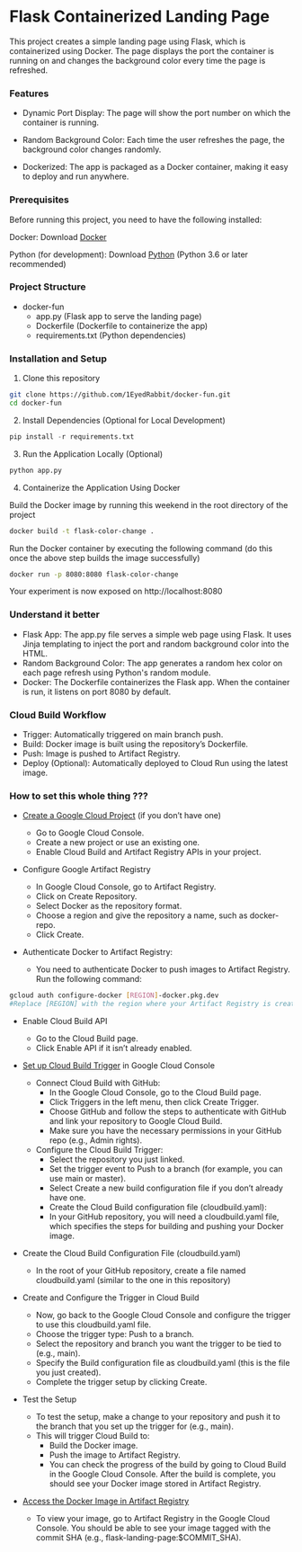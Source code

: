 # Flask Containerized Landing Page

This project creates a simple landing page using Flask, which is containerized using Docker. The page displays the port the container is running on and changes the background color every time the page is refreshed.

### Features
- Dynamic Port Display: The page will show the port number on which the container is running.

- Random Background Color: Each time the user refreshes the page, the background color changes randomly.

- Dockerized: The app is packaged as a Docker container, making it easy to deploy and run anywhere.

### Prerequisites
Before running this project, you need to have the following installed:

Docker: Download [Docker](https://www.docker.com/get-started/)

Python (for development): Download [Python](https://www.python.org/downloads/) (Python 3.6 or later recommended)

### Project Structure

- docker-fun
  - app.py                  (Flask app to serve the landing page)
  - Dockerfile              (Dockerfile to containerize the app)
  - requirements.txt        (Python dependencies)

### Installation and Setup

1. Clone this repository
```bash
git clone https://github.com/1EyedRabbit/docker-fun.git
cd docker-fun
```
2. Install Dependencies (Optional for Local Development)
```python
pip install -r requirements.txt
```
3. Run the Application Locally (Optional)
```python
python app.py
```
4. Containerize the Application Using Docker

  Build the Docker image by running this weekend in the root directory of the project
```bash
docker build -t flask-color-change .
```

  Run the Docker container by executing the following command (do this once the above step builds the image successfully)
```bash
docker run -p 8080:8080 flask-color-change
```

Your experiment is now exposed on http://localhost:8080

### Understand it better

- Flask App: The app.py file serves a simple web page using Flask. It uses Jinja templating to inject the port and random background color into the HTML.
- Random Background Color: The app generates a random hex color on each page refresh using Python's random module.
- Docker: The Dockerfile containerizes the Flask app. When the container is run, it listens on port 8080 by default.

### Cloud Build Workflow

- Trigger: Automatically triggered on main branch push.
- Build: Docker image is built using the repository’s Dockerfile.
- Push: Image is pushed to Artifact Registry.
- Deploy (Optional): Automatically deployed to Cloud Run using the latest image.

### How to set this whole thing ???

- [Create a Google Cloud Project](https://developers.google.com/workspace/guides/create-project) (if you don’t have one)
  - Go to Google Cloud Console.
  - Create a new project or use an existing one.
  - Enable Cloud Build and Artifact Registry APIs in your project.

- Configure Google Artifact Registry
  - In Google Cloud Console, go to Artifact Registry.
  - Click on Create Repository.
  - Select Docker as the repository format.
  - Choose a region and give the repository a name, such as docker-repo.
  - Click Create.

- Authenticate Docker to Artifact Registry:
  - You need to authenticate Docker to push images to Artifact Registry. Run the following command:

```bash
gcloud auth configure-docker [REGION]-docker.pkg.dev
#Replace [REGION] with the region where your Artifact Registry is created (e.g., us-central1).
```

- Enable Cloud Build API
  - Go to the Cloud Build page.
  - Click Enable API if it isn’t already enabled.

- [Set up Cloud Build Trigger](https://cloud.google.com/build/docs/automating-builds/create-manage-triggers) in Google Cloud Console
  - Connect Cloud Build with GitHub:
    - In the Google Cloud Console, go to the Cloud Build page.
    - Click Triggers in the left menu, then click Create Trigger.
    - Choose GitHub and follow the steps to authenticate with GitHub and link your repository to Google Cloud Build.
    - Make sure you have the necessary permissions in your GitHub repo (e.g., Admin rights).
  - Configure the Cloud Build Trigger:
    - Select the repository you just linked.
    - Set the trigger event to Push to a branch (for example, you can use main or master).
    - Select Create a new build configuration file if you don’t already have one.
    - Create the Cloud Build configuration file (cloudbuild.yaml):
    - In your GitHub repository, you will need a cloudbuild.yaml file, which specifies the steps for building and pushing your Docker image.

- Create the Cloud Build Configuration File (cloudbuild.yaml)
  - In the root of your GitHub repository, create a file named cloudbuild.yaml (similar to the one in this repository)

- Create and Configure the Trigger in Cloud Build
  - Now, go back to the Google Cloud Console and configure the trigger to use this cloudbuild.yaml file.
  - Choose the trigger type: Push to a branch.
  - Select the repository and branch you want the trigger to be tied to (e.g., main).
  - Specify the Build configuration file as cloudbuild.yaml (this is the file you just created).
  - Complete the trigger setup by clicking Create.

- Test the Setup
  - To test the setup, make a change to your repository and push it to the branch that you set up the trigger for (e.g., main).
  - This will trigger Cloud Build to:
    - Build the Docker image.
    - Push the image to Artifact Registry.
    - You can check the progress of the build by going to Cloud Build in the Google Cloud Console. After the build is complete, you should see your Docker image stored in Artifact Registry.

- [Access the Docker Image in Artifact Registry](https://cloud.google.com/artifact-registry/docs/docker/manage-images#listing_images)
  - To view your image, go to Artifact Registry in the Google Cloud Console. You should be able to see your image tagged with the commit SHA (e.g., flask-landing-page:$COMMIT_SHA).
